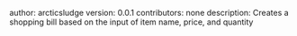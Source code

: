 author: arcticsludge
version: 0.0.1
contributors: none
description: Creates a shopping bill based on the input of item name, price, and quantity
